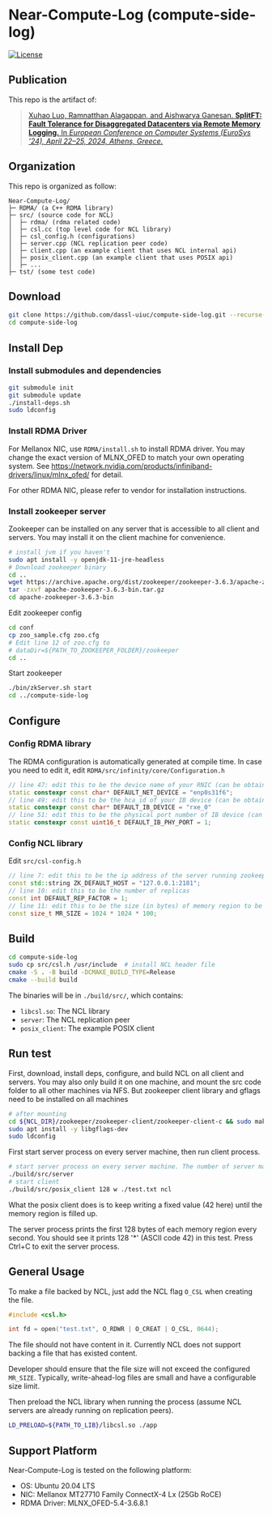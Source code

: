 # Near-Compute-Log (compute-side-log)

[![License](https://img.shields.io/badge/License-Apache_2.0-blue.svg)](https://opensource.org/licenses/Apache-2.0)

## Publication
This repo is the artifact of:

> [Xuhao Luo, Ramnatthan Alagappan, and Aishwarya Ganesan.
**SplitFT: Fault Tolerance for Disaggregated Datacenters via Remote
Memory Logging.** In *European Conference on Computer Systems
(EuroSys ’24), April 22–25, 2024, Athens, Greece.*](https://doi.org/10.1145/3627703.3629561)

## Organization
This repo is organized as follow:
```
Near-Compute-Log/
├─ RDMA/ (a C++ RDMA library)
├─ src/ (source code for NCL)
│  ├─ rdma/ (rdma related code)
│  ├─ csl.cc (top level code for NCL library)
│  ├─ csl_config.h (configurations)
│  ├─ server.cpp (NCL replication peer code)
│  ├─ client.cpp (an example client that uses NCL internal api)
│  ├─ posix_client.cpp (an example client that uses POSIX api)
│  ├─ ...
├─ tst/ (some test code)
```

## Download
```bash
git clone https://github.com/dassl-uiuc/compute-side-log.git --recurse-submodules
cd compute-side-log
```

## Install Dep

### Install submodules and dependencies
```bash
git submodule init
git submodule update
./install-deps.sh
sudo ldconfig
```

### Install RDMA Driver
For Mellanox NIC, use `RDMA/install.sh` to install RDMA driver. You may change the exact version of MLNX_OFED to match your own operating system. See https://network.nvidia.com/products/infiniband-drivers/linux/mlnx_ofed/ for detail.

For other RDMA NIC, please refer to vendor for installation instructions.

### Install zookeeper server
Zookeeper can be installed on any server that is accessible to all client and servers. You may install it on the client machine for convenience.
```bash
# install jvm if you haven't
sudo apt install -y openjdk-11-jre-headless
# Download zookeeper binary
cd ..
wget https://archive.apache.org/dist/zookeeper/zookeeper-3.6.3/apache-zookeeper-3.6.3-bin.tar.gz
tar -zxvf apache-zookeeper-3.6.3-bin.tar.gz
cd apache-zookeeper-3.6.3-bin
```
Edit zookeeper config
```bash
cd conf
cp zoo_sample.cfg zoo.cfg
# Edit line 12 of zoo.cfg to
# dataDir=${PATH_TO_ZOOKEEPER_FOLDER}/zookeeper
cd ..
```
Start zookeeper
```bash
./bin/zkServer.sh start
cd ../compute-side-log
```

## Configure
### Config RDMA library
The RDMA configuration is automatically generated at compile time. In case you need to edit it,
edit `RDMA/src/infinity/core/Configuration.h`
```c++
// line 47: edit this to be the device name of your RNIC (can be obtained from `ifconfig`)
static constexpr const char* DEFAULT_NET_DEVICE = "enp0s31f6";
// line 49: edit this to be the hca_id of your IB device (can be obtained from `ibv_devinfo`)
static constexpr const char* DEFAULT_IB_DEVICE = "rxe_0"
// line 51: edit this to be the physical port number of IB device (can be obtained from `ibv_devinfo`)
static constexpr const uint16_t DEFAULT_IB_PHY_PORT = 1;
```
### Config NCL library
Edit `src/csl-config.h`
```c++
// line 7: edit this to be the ip address of the server running zookeeper (the previous step)
const std::string ZK_DEFAULT_HOST = "127.0.0.1:2181";
// line 10: edit this to be the number of replicas
const int DEFAULT_REP_FACTOR = 1;
// line 11: edit this to be the size (in bytes) of memory region to be registered for each file on each replica
const size_t MR_SIZE = 1024 * 1024 * 100;

```

## Build
```bash
cd compute-side-log
sudo cp src/csl.h /usr/include  # install NCL header file
cmake -S . -B build -DCMAKE_BUILD_TYPE=Release
cmake --build build
```
The binaries will be in `./build/src/`, which contains:
- `libcsl.so`: The NCL library
- `server`: The NCL replication peer
- `posix_client`: The example POSIX client


## Run test
First, download, install deps, configure, and build NCL on all client and servers. You may also only build it on one machine, and mount the src code folder to all other machines via NFS. But zookeeper client library and gflags need to be installed on all machines
```bash
# after mounting 
cd ${NCL_DIR}/zookeeper/zookeeper-client/zookeeper-client-c && sudo make install
sudo apt install -y libgflags-dev
sudo ldconfig
```
First start server process on every server machine, then run client process.
```bash
# start server process on every server machine. The number of server machines needed is specified in DEFAULT_REP_FACTOR in csl_config.h
./build/src/server
# start client
./build/src/posix_client 128 w ./test.txt ncl
```
What the posix client does is to keep writing a fixed value (42 here) until the memory region is filled up.

The server process prints the first 128 bytes of each memory region every second. You should see it prints 128 '*' (ASCII code 42) in this test.
Press Ctrl+C to exit the server process.

## General Usage
To make a file backed by NCL, just add the NCL flag `O_CSL` when creating the file.
```c
#include <csl.h>

int fd = open("test.txt", O_RDWR | O_CREAT | O_CSL, 0644);
```
The file should not have content in it. Currently NCL does not support backing a file that has existed content.

Developer should ensure that the file size will not exceed the configured `MR_SIZE`. Typically, write-ahead-log files are small and have a configurable size limit.

Then preload the NCL library when running the process (assume NCL servers are already running on replication peers).
```bash
LD_PRELOAD=${PATH_TO_LIB}/libcsl.so ./app
```

## Support Platform
Near-Compute-Log is tested on the following platform:
- OS: Ubuntu 20.04 LTS
- NIC: Mellanox MT27710 Family ConnectX-4 Lx (25Gb RoCE)
- RDMA Driver: MLNX_OFED-5.4-3.6.8.1
